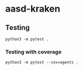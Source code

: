 # aasd-kraken

## Testing

```shell
python3 -m pytest .
```

### Testing with coverage

```shell
python3 -m pytest --cov=agents .
```